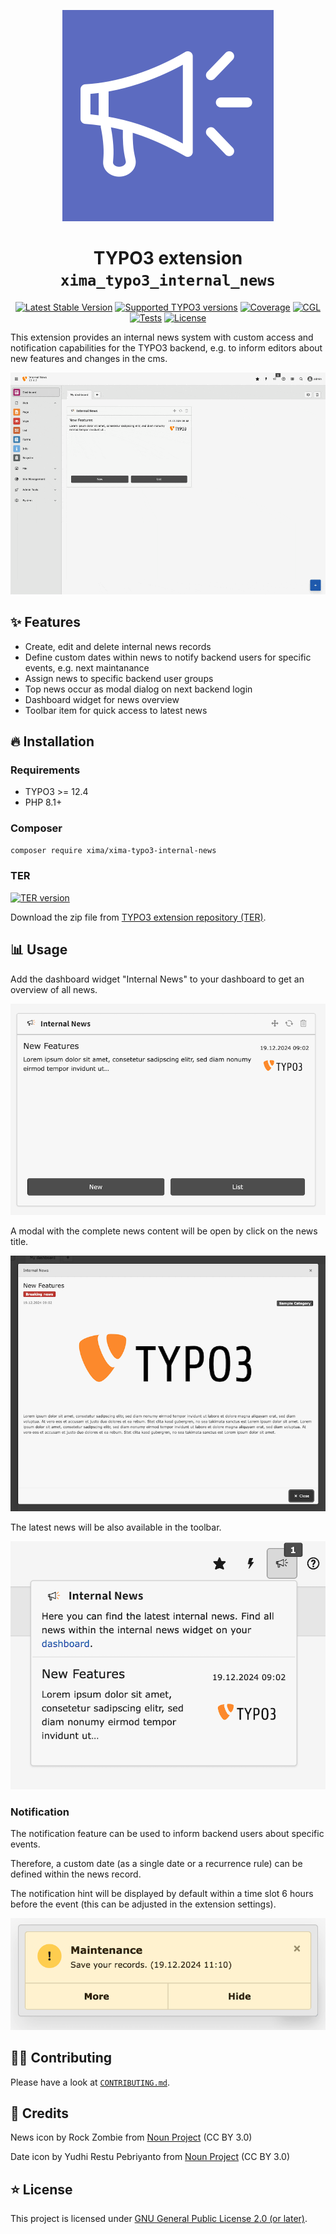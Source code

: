 <div align="center">

![Extension icon](Resources/Public/Icons/Extension.svg)

# TYPO3 extension `xima_typo3_internal_news`

[![Latest Stable Version](https://typo3-badges.dev/badge/xima_typo3_internal_news/version/shields.svg)](https://extensions.typo3.org/extension/xima_typo3_internal_news)
[![Supported TYPO3 versions](https://typo3-badges.dev/badge/xima_typo3_internal_news/typo3/shields.svg)](https://extensions.typo3.org/extension/xima_typo3_internal_news)
[![Coverage](https://img.shields.io/coverallsCoverage/github/xima-media/xima-typo3-internal-news?logo=coveralls)](https://coveralls.io/github/xima-media/xima-typo3-internal-news)
[![CGL](https://img.shields.io/github/actions/workflow/status/xima-media/xima-typo3-internal-news/cgl.yml?label=cgl&logo=github)](https://github.com/xima-media/xima-typo3-internal-news/actions/workflows/cgl.yml)
[![Tests](https://img.shields.io/github/actions/workflow/status/xima-media/xima-typo3-internal-news/tests.yml?label=tests&logo=github)](https://github.com/xima-media/xima-typo3-internal-news/actions/workflows/tests.yml)
[![License](https://poser.pugx.org/konradmichalik/xima-typo3-internal-news/license)](LICENSE.md)

</div>

This extension provides an internal news system with custom access and notification capabilities for the TYPO3 backend, e.g. to inform editors about new features and changes in the cms.

![Record](./Documentation/Images/screenrecord.gif)

## ✨ Features

* Create, edit and delete internal news records
* Define custom dates within news to notify backend users for specific events, e.g. next maintanance
* Assign news to specific backend user groups
* Top news occur as modal dialog on next backend login
* Dashboard widget for news overview
* Toolbar item for quick access to latest news


## 🔥 Installation

### Requirements

* TYPO3 >= 12.4 
* PHP 8.1+

### Composer

``` bash
composer require xima/xima-typo3-internal-news
```

### TER

[![TER version](https://typo3-badges.dev/badge/xima_typo3_internal_news/version/shields.svg)](https://extensions.typo3.org/extension/xima_typo3_internal_news)

Download the zip file from [TYPO3 extension repository (TER)](https://extensions.typo3.org/extension/xima_typo3_internal_news).

## 📊 Usage

Add the dashboard widget "Internal News" to your dashboard to get an overview of all news.

![Dashboard](./Documentation/Images/dashboard-widget.png)

A modal with the complete news content will be open by click on the news title.

![Modal](./Documentation/Images/news-modal.png)

The latest news will be also available in the toolbar.

![Toolbar](./Documentation/Images/toolbar-item.png)

### Notification

The notification feature can be used to inform backend users about specific events.

Therefore, a custom date (as a single date or a recurrence rule) can be defined within the news record.

The notification hint will be displayed by default within a time slot 6 hours before the event (this can be adjusted in the extension settings).

![Notification](./Documentation/Images/notification.png)

## 🧑‍💻 Contributing

Please have a look at [`CONTRIBUTING.md`](CONTRIBUTING.md).

## 💎 Credits

News icon by Rock Zombie from <a href="https://thenounproject.com/icon/news-3141439/" target="_blank" title="Icon">
Noun Project</a> (CC BY 3.0)

Date icon by Yudhi Restu Pebriyanto from <a href="https://thenounproject.com/icon/date-7203889/" target="_blank" title="Icon">
Noun Project</a> (CC BY 3.0)

## ⭐ License

This project is licensed
under [GNU General Public License 2.0 (or later)](LICENSE.md).